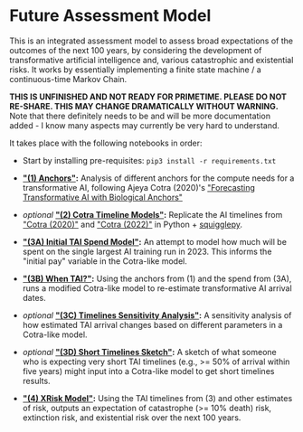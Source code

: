 # Future Assessment Model

This is an integrated assessment model to assess broad expectations of the outcomes of the next 100 years, by considering the development of transformative artificial intelligence and, various catastrophic and existential risks. It works by essentially implementing a finite state machine / a continuous-time Markov Chain.

**THIS IS UNFINISHED AND NOT READY FOR PRIMETIME. PLEASE DO NOT RE-SHARE. THIS MAY CHANGE DRAMATICALLY WITHOUT WARNING.** Note that there definitely needs to be and will be more documentation added - I know many aspects may currently be very hard to understand.

It takes place with the following notebooks in order:

* Start by installing pre-requisites: `pip3 install -r requirements.txt`

* **["(1) Anchors"]((1)%20Anchors.ipynb):** Analysis of different anchors for the compute needs for a transformative AI, following Ajeya Cotra (2020)'s ["Forecasting Transformative AI with Biological Anchors"](https://www.lesswrong.com/posts/KrJfoZzpSDpnrv9va/draft-report-on-ai-timelines)

* _optional_ **["(2) Cotra Timeline Models"]((2)%20Cotra%20Timeline%20Models.ipynb):** Replicate the AI timelines from ["Cotra (2020)"](https://www.lesswrong.com/posts/KrJfoZzpSDpnrv9va/draft-report-on-ai-timelines) and ["Cotra (2022)"](https://www.lesswrong.com/posts/AfH2oPHCApdKicM4m/two-year-update-on-my-personal-ai-timelines) in Python + [squigglepy](https://github.com/rethinkpriorities/squigglepy).

* **["(3A) Initial TAI Spend Model"]((3A)%20Initial%20TAI%20Spend%20Model.ipynb):** An attempt to model how much will be spent on the single largest AI training run in 2023. This informs the "initial pay" variable in the Cotra-like model.

* **["(3B) When TAI?"]((3B)%20When%20TAI%3F.ipynb):** Using the anchors from (1) and the spend from (3A), runs a modified Cotra-like model to re-estimate transformative AI arrival dates.

* _optional_ **["(3C) Timelines Sensitivity Analysis"]((3C)%20Timelines%20Sensitivity%20Analysis.ipynb):** A sensitivity analysis of how estimated TAI arrival changes based on different parameters in a Cotra-like model.

* _optional_ **["(3D) Short Timelines Sketch"]((3D)%20Short%20Timelines%20Sketch.ipynb):** A sketch of what someone who is expecting very short TAI timelines (e.g., >= 50% of arrival within five years) might input into a Cotra-like model to get short timelines results.

* **["(4) XRisk Model"]((4)%20XRisk%20Model.ipynb):** Using the TAI timelines from (3) and other estimates of risk, outputs an expectation of catastrophe (>= 10% death) risk, extinction risk, and existential risk over the next 100 years.
